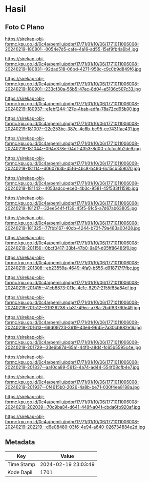 # Hasil

## Foto C Plano

https://sirekap-obj-formc.kpu.go.id/0c4a/pemilu/pdpr/17/71/01/10/06/1771011006008-20240219-180801--0054e7d5-cafe-4a16-ad55-15ef9fb4a6b4.jpg

https://sirekap-obj-formc.kpu.go.id/0c4a/pemilu/pdpr/17/71/01/10/06/1771011006008-20240219-180831--92dad518-06bd-4271-958c-c9c0b9d849f6.jpg

https://sirekap-obj-formc.kpu.go.id/0c4a/pemilu/pdpr/17/71/01/10/06/1771011006008-20240219-180901--233cf30a-55b5-47ec-8d04-e5136c507c33.jpg

https://sirekap-obj-formc.kpu.go.id/0c4a/pemilu/pdpr/17/71/01/10/06/1771011006008-20240219-180937--e1ebf244-127e-4bab-adfa-78a72cd95b00.jpg

https://sirekap-obj-formc.kpu.go.id/0c4a/pemilu/pdpr/17/71/01/10/06/1771011006008-20240219-181007--22e253bc-387c-4c8b-bc95-ee7431fac431.jpg

https://sirekap-obj-formc.kpu.go.id/0c4a/pemilu/pdpr/17/71/01/10/06/1771011006008-20240219-181044--094e378e-04df-4353-8d00-cfcfcc5b2de9.jpg

https://sirekap-obj-formc.kpu.go.id/0c4a/pemilu/pdpr/17/71/01/10/06/1771011006008-20240219-181114--d060763b-45f6-4bc8-b49d-6c15cb559070.jpg

https://sirekap-obj-formc.kpu.go.id/0c4a/pemilu/pdpr/17/71/01/10/06/1771011006008-20240219-181142--4053adcc-ece0-4b3c-9581-45f533f1159b.jpg

https://sirekap-obj-formc.kpu.go.id/0c4a/pemilu/pdpr/17/71/01/10/06/1771011006008-20240219-181217--32ee544f-f139-45f5-91c5-a7d67ab63805.jpg

https://sirekap-obj-formc.kpu.go.id/0c4a/pemilu/pdpr/17/71/01/10/06/1771011006008-20240219-181325--77fbb167-40cb-4244-b73f-79a483a00428.jpg

https://sirekap-obj-formc.kpu.go.id/0c4a/pemilu/pdpr/17/71/01/10/06/1771011006008-20240219-201156--0bcf3417-33bf-47b0-9a9f-d05ff86486f0.jpg

https://sirekap-obj-formc.kpu.go.id/0c4a/pemilu/pdpr/17/71/01/10/06/1771011006008-20240219-201308--eb23559a-4649-4fa9-b556-d918717f7fbc.jpg

https://sirekap-obj-formc.kpu.go.id/0c4a/pemilu/pdpr/17/71/01/10/06/1771011006008-20240219-201415--41cb8873-011c-4c1e-8297-2155f85a84cf.jpg

https://sirekap-obj-formc.kpu.go.id/0c4a/pemilu/pdpr/17/71/01/10/06/1771011006008-20240219-201512--21926238-da31-49ec-a78a-2bdf83760e49.jpg

https://sirekap-obj-formc.kpu.go.id/0c4a/pemilu/pdpr/17/71/01/10/06/1771011006008-20240219-201613--69d09723-3619-43e6-9645-7a30cb882e16.jpg

https://sirekap-obj-formc.kpu.go.id/0c4a/pemilu/pdpr/17/71/01/10/06/1771011006008-20240219-201729--33e6b87d-65a1-44f0-a8d4-fc65b5595c4e.jpg

https://sirekap-obj-formc.kpu.go.id/0c4a/pemilu/pdpr/17/71/01/10/06/1771011006008-20240219-201837--aa10ca89-5613-4a74-ad44-554f08cfb4e7.jpg

https://sirekap-obj-formc.kpu.go.id/0c4a/pemilu/pdpr/17/71/01/10/06/1771011006008-20240219-201937--0f4615b0-2026-4a8b-be71-030f4ee8188a.jpg

https://sirekap-obj-formc.kpu.go.id/0c4a/pemilu/pdpr/17/71/01/10/06/1771011006008-20240219-202039--70c9ba84-d641-449f-a04f-cbda6fb920af.jpg

https://sirekap-obj-formc.kpu.go.id/0c4a/pemilu/pdpr/17/71/01/10/06/1771011006008-20240219-202219--d6e08480-03f6-4e94-a640-026734884e2d.jpg


## Metadata

| Key        | Value               |
| ---------- | ------------------- |
| Time Stamp | 2024-02-19 23:03:49 |
| Kode Dapil | 1701                |



